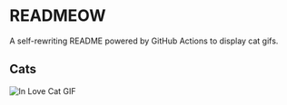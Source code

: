 # READMEOW

A self-rewriting README powered by GitHub Actions to display cat gifs.

## Cats

![In Love Cat GIF](https://media1.giphy.com/media/MDJ9IbxxvDUQM/200.gif?cid=9acd02dakucib9hjrfz8gcns9l7bymqtnpliexyxx4vhtf9x&ep=v1_gifs_search&rid=200.gif&ct=g)
